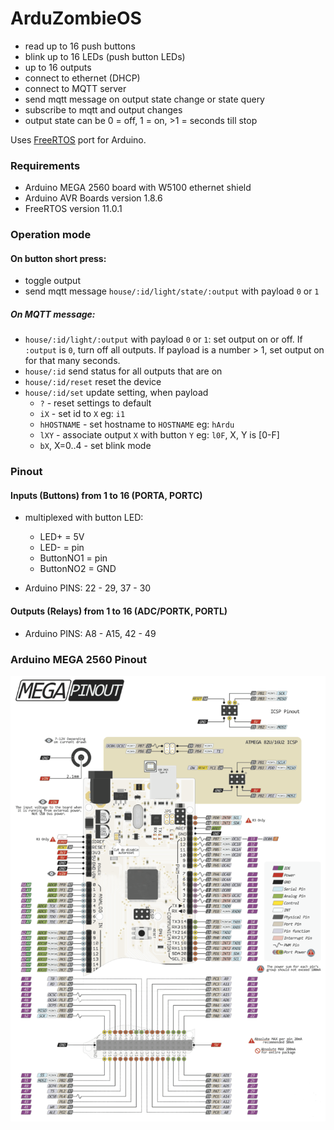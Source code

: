 # ArduZombieOS

* read up to 16 push buttons
* blink up to 16 LEDs (push button LEDs)
* up to 16 outputs
* connect to ethernet (DHCP)
* connect to MQTT server
* send mqtt message on output state change or state query
* subscribe to mqtt and output changes
* output state can be 0 = off, 1 = on, >1 = seconds till stop

Uses [FreeRTOS](https://github.com/feilipu/Arduino_FreeRTOS_Library) port for Arduino.

### Requirements
- Arduino MEGA 2560 board with W5100 ethernet shield
- Arduino AVR Boards version 1.8.6
- FreeRTOS version 11.0.1

### Operation mode

#### On button short press:
  - toggle output
  - send mqtt message `house/:id/light/state/:output` with payload `0` or `1`

##### On MQTT message:
  - `house/:id/light/:output` with payload `0` or `1`: set output on or off. If `:output` is `0`, turn off all outputs. If payload is a number > 1, set output on for that many seconds.
  - `house/:id` send status for all outputs that are on
  - `house/:id/reset` reset the device
  - `house/:id/set` update setting, when payload
    - `?` - reset settings to default
    - `iX` - set id to `X` eg: `i1`
    - `hHOSTNAME` - set hostname to `HOSTNAME` eg: `hArdu`
    - `lXY` - associate output `X` with button `Y` eg: `l0F`, X, Y is [0-F]
    - `bX`, X=0..4 - set blink mode


### Pinout

#### Inputs (Buttons) from 1 to 16 (PORTA, PORTC)

- multiplexed with button LED:
  - LED+ = 5V
  - LED- = pin
  - ButtonNO1 = pin
  - ButtonNO2 = GND

- Arduino PINS: 22 - 29, 37 - 30

#### Outputs (Relays) from 1 to 16 (ADC/PORTK, PORTL)

- Arduino PINS: A8 - A15, 42 - 49

### Arduino MEGA 2560 Pinout

![Arduino MEGA 2560 Pinout](/assets/arduino-mega-pinout.png)
